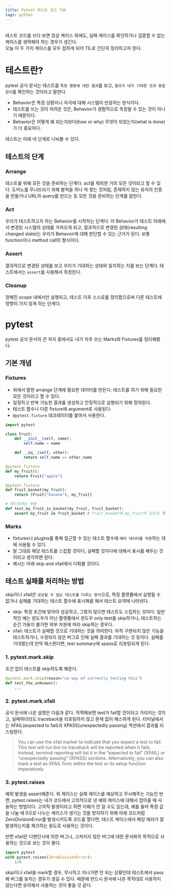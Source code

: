 ```yaml
---
title: Pytest 테스트 코드 기본
tags: python
---
```


<br/>
테스트 코드를 쓰다 보면 정상 케이스 외에도, 실패 케이스를 확인하거나 검증할 수 없는 케이스를 생략해야 하는 경우가 생긴다.<br/>
오늘 이 두 가지 케이스를 모두 접하게 되어 TIL로 간단히 정리하고자 한다.

<!--more-->

# 테스트란?
pytest 공식 문서는 테스트를 `특정 행동에 대한 결과`를 보고, `결과가 내가 기대한 것과 동일한지`를 확인하는 것이라고 말한다.

- Behavior은 특정 상황이나 자극에 대해 시스템이 반응하는 방식이다.
- 테스트를 쓰는 것이 어려운 것은, Behavior가 경험적으로 측정될 수 있는 것이 아니기 때문이다.
- Behavior은 어떻게 왜 되는지보다(how or why) 무엇이 되었는지(what is done)가 더 중요하다.

테스트는 아래 네 단계로 나눠볼 수 있다.

## 테스트의 단계

### Arrange
테스트를 위해 모든 것을 준비하는 단계다. act를 제외한 거의 모든 것이라고 할 수 있다. 도미노를 무너뜨리기 위해 블럭을 하나 씩 쌓는 것처럼,
존재하지 않는 유저의 인증을 만들거나 URL의 query를 만드는 등 모든 것을 준비하는 단계를 말한다.

### Act

우리가 테스트하고자 하는 Behavior를 시작하는 단계다. 이 Behavior가 테스트 아래에서 변경된 시스템의 상태를 가져오게 되고,
결과적으로 변경된 상태(resulting changed state)는 우리가 Behavoir에 대해 판단할 수 있는 근거가 된다. 보통 function이나 method call의 형식이다.

### Assert

결과적으로 변경된 상태를 보고 우리가 기대하는 상태와 일치하는 지를 보는 단계다. 테스트에서는 `assert`를 사용해서 측정한다.

### Cleanup

정해진 scope 내에서만 실행되고, 테스트 이후 스스로를 정리함으로써 다른 테스트에 영향이 가지 않게 하는 단계다.

# pytest
pytest 공식 문서의 큰 꼭지 중에서도 내가 자주 쓰는 Marks와 Fixtures를 정리해봤다.

## 기본 개념
### Fixtures

- 위에서 말한 arrange 단계에 필요한 데이터를 만든다. 테스트를 하기 위해 필요한 모든 것이라고 할 수 있다.
- 일정하고 반복 가능한 결과를 생성하고 안정적으로 실행되기 위해 정의된다.
- 테스트 함수나 다른 fixture에 argument로 사용된다.
- `@pytest.fixture` 데코레이터를 붙여서 사용한다.

```python
import pytest

class Fruit:
    def __init__(self, name):
        self.name = name

    def __eq__(self, other):
        return self.name == other.name

@pytest.fixture
def my_fruit():
    return Fruit("apple")

@pytest.fixture
def fruit_basket(my_fruit):
    return [Fruit("banana"), my_fruit]

# 테스트하는 부분
def test_my_fruit_in_basket(my_fruit, fruit_basket):
    assert my_fruit in fruit_basket # fruit_basket에 my_fruit이 있는지 확인하기 위해 fixture를 만든 것.
```

### Marks
- fixtures나 plugins를 통해 접근할 수 있는 테스트 함수에 `메타 데이터를 적용`하는 데에 사용될 수 있다.
- 말 그대로 해당 테스트를 스킵할 것이다, 실패할 것이다에 대해서 표시를 해두는 것이라고 생각하면 된다.
- 예시는 아래 skip and xfail에서 다뤄볼 것이다.

## 테스트 실패를 처리하는 방법
skip이나 xfail은 `성공할 수 없는 테스트를 다루는 방식`으로, 특정 플랫폼에서 실행될 수 없거나 실패를 기대하는 테스트 함수에 표시해를 해서 테스트 요약에 나타낸다.

- skip: 특정 조건에 맞아야 성공하고, 그렇지 않으면 테스트도 스킵하는 것이다. 일반적인 예는 윈도우가 아닌 플랫폼에서 윈도우 only test를 skip하거나, 테스트하는 순간 가용이 불가한 외부 자원에 따라 skip하는 경우다.
- xfail: 테스트가 실패할 것으로 기대하는 것을 의미한다. 아직 구현되지 않은 기능을 테스트하거나, 수정되지 않은 버그로 인해 실패 결과를 기대하는 것 등이다. 실패를 기대했는데 만약 패스한다면, test summary에 xpass로 리포팅되게 된다.

### 1. pytest.mark.skip
조건 없이 테스트를 skip하도록 해준다.

```python
@pytest.mark.skip(reason="no way of currently testing this")
def test_the_unknown():
    ...
```

### 2. pytest.mark.xfail

공식 문서에 나온 설명은 다음과 같다. 직역해보면 test가 fail할 것이라고 가리키는 것이고, 실패하더라도 traceback을 리포팅하지 않고 문제 없이 패스하게 된다. 터미널에서는 XFAIL(expected to fail)과 XPASS(unexpectedly passing) 섹션에서 결과를 리스팅한다.

>You can use the xfail marker to indicate that you expect a test to fail.
>This test will run but no traceback will be reported when it fails.
>Instead, terminal reporting will list it in the “expected to fail” (XFAIL) or “unexpectedly passing” (XPASS) sections.
>Alternatively, you can also mark a test as XFAIL from within the test or its setup function imperatively

### 3. pytest.raises

예외 발생을 assert해준다. 위 케이스는 실패 케이스를 예상하고 무시해주는 기능인 반면, pytest.raises는 내가 코드에서 고의적으로 낸 예외 케이스에 대해서 잡아줄 때 사용하는 방법이다.
고의적 발생이라고 하면 이해가 안 갈 수도 있는데, 예를 들어 특정 값을 나눌 때 0으로 나누는 케이스가 생기는 것을 방지하기 위해 아래 코드처럼 ZeroDivisionError를 발생시키도록 코드를 짰다면,
테스트 케이스에서 해당 에러가 잘 발생하는지를 체크하는 용도로 사용하는 것이다.

반면 xfail은 디펜던시에 의한 버그나, 고쳐지지 않은 버그에 대한 문서화의 목적으로 사용하는 것으로 보는 것이 좋다.

```python
import pytest
with pytest.raises(ZeroDivisionError):
    1/0
```

skip이나 xfail을 mark할 경우, 무시하고 지나가면 안 되는 상황인데 테스트에서 pass해 버그를 놓치는 경우가 생길 수 있다.
때문에 반드시 문서에 나온 목적대로 사용하지 않는다면 유의해서 사용하는 것이 좋을 것 같다.
